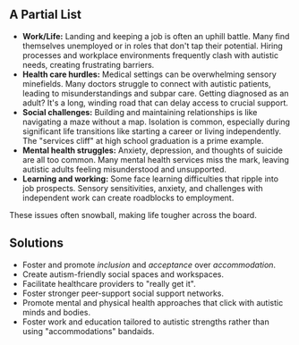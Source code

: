 ## A Partial List  
- **Work/Life:** Landing and keeping a job is often an uphill battle. Many find themselves unemployed or in roles that 
 don't tap their potential. Hiring processes and workplace environments frequently clash with autistic needs, creating 
 frustrating barriers.
- **Health care hurdles:** Medical settings can be overwhelming sensory minefields. Many doctors struggle to connect with 
 autistic patients, leading to misunderstandings and subpar care. Getting diagnosed as an adult? It's a long, winding road 
 that can delay access to crucial support.
- **Social challenges:** Building and maintaining relationships is like navigating a maze without a map. Isolation is common, 
 especially during significant life transitions like starting a career or living independently. The "services cliff" at high 
 school graduation is a prime example.
- **Mental health struggles:** Anxiety, depression, and thoughts of suicide are all too common. Many mental health services miss 
 the mark, leaving autistic adults feeling misunderstood and unsupported.
- **Learning and working:** Some face learning difficulties that ripple into job prospects. Sensory sensitivities, anxiety, and 
 challenges with independent work can create roadblocks to employment.

These issues often snowball, making life tougher across the board.

## Solutions
- Foster and promote _inclusion_ and _acceptance_ over _accommodation_.
- Create autism-friendly social spaces and workspaces.
- Facilitate healthcare providers to "really get it".
- Foster stronger peer-support social support networks.
- Promote mental and physical health approaches that click with autistic minds and bodies.
- Foster work and education tailored to autistic strengths rather than using "accommodations" bandaids.